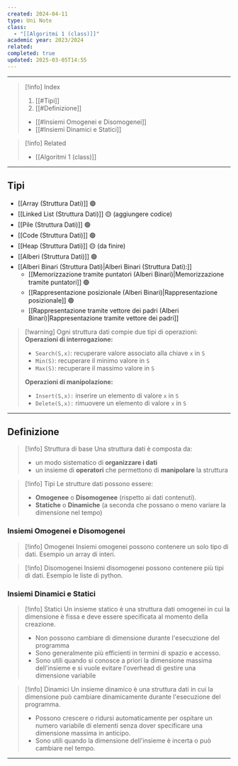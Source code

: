 ```yaml
---
created: 2024-04-11
type: Uni Note
class:
  - "[[Algoritmi 1 (class)]]"
academic year: 2023/2024
related: 
completed: true
updated: 2025-03-05T14:55
---
```

---

>[!info] Index
>1. [[#Tipi]]
>2. [[#Definizione]]
>	- [[#Insiemi Omogenei e Disomogenei]]
>	- [[#Insiemi Dinamici e Statici]]

>[!info] Related
>- [[Algoritmi 1 (class)]]

---
## Tipi

- [[Array (Struttura Dati)]] 🟢
- [[Linked List (Struttura Dati)]] 🟡 (aggiungere codice)
- [[Pile (Struttura Dati)]] 🟢
- [[Code (Struttura Dati)]] 🟢
- [[Heap (Struttura Dati)]] 🟡 (da finire)
- [[Alberi (Struttura Dati)]] 🟢
- [[Alberi Binari (Struttura Dati)|Alberi Binari (Struttura Dati):]] 
	- [[Memorizzazione tramite puntatori (Alberi Binari)|Memorizzazione tramite puntatori]] 🟢
	- [[Rappresentazione posizionale (Alberi Binari)|Rappresentazione posizionale]] 🟢
	- [[Rappresentazione tramite vettore dei padri (Alberi Binari)|Rappresentazione tramite vettore dei padri]] 

>[!warning] Ogni struttura dati compie due tipi di operazioni:
>**Operazioni di interrogazione:**
>- `Search(S,x)`: recuperare valore associato alla chiave `x` in `S`
>- `Min(S)`: recuperare il minimo valore in `S`
>- `Max(S)`: recuperare il massimo valore in `S`
>
>**Operazioni di manipolazione:**
>- `Insert(S,x):` inserire un elemento di valore `x` in `S`
>- `Delete(S,x):` rimuovere un elemento di valore `x` in `S`

---
## Definizione

>[!info] Struttura di base
>Una struttura dati è composta da:
>- un modo sistematico di **organizzare i dati**
>- un insieme di **operatori** che permettono di **manipolare** la struttura

>[!info] Tipi
>Le strutture dati possono essere:
>- **Omogenee** o **Disomogenee** (rispetto ai dati contenuti).
>- **Statiche** o **Dinamiche** (a seconda che possano o meno variare la dimensione nel tempo)

### Insiemi Omogenei e Disomogenei 

>[!info] Omogenei 
>Insiemi omogenei possono contenere un solo tipo di dati. Esempio un array di interi.

>[!info] Disomogenei
>Insiemi disomogenei possono contenere più tipi di dati. Esempio le liste di python.

### Insiemi Dinamici e Statici

>[!info] Statici 
>Un insieme statico è una struttura dati omogenei in cui la dimensione è fissa e deve essere specificata al momento della creazione.
>- Non possono cambiare di dimensione durante l'esecuzione del programma
>- Sono generalmente più efficienti in termini di spazio e accesso.
>- Sono utili quando si conosce a priori la dimensione massima dell'insieme e si vuole evitare l'overhead di gestire una dimensione variabile

>[!info] Dinamici
>Un insieme dinamico è una struttura dati in cui la dimensione può cambiare dinamicamente durante l'esecuzione del programma.
>- Possono crescere o ridursi automaticamente per ospitare un numero variabile di elementi senza dover specificare una dimensione massima in anticipo.
>- Sono utili quando la dimensione dell'insieme è incerta o può cambiare nel tempo.

---
